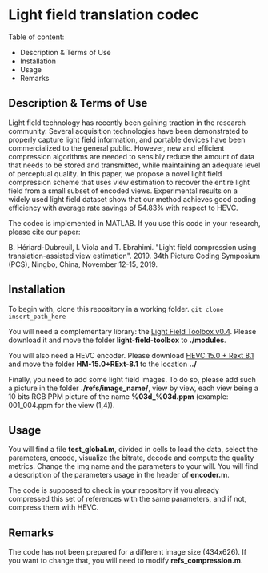 # Light field translation codec

Table of content:
- Description & Terms of Use
- Installation
- Usage
- Remarks

## Description & Terms of Use
Light field technology has recently been gaining traction in the research community. Several acquisition technologies have been demonstrated to properly capture light field information, and portable devices have been commercialized to the general public. However, new and efficient compression algorithms are needed to sensibly reduce the amount of data that needs to be stored and transmitted, while maintaining an adequate level of perceptual quality. 
In this paper, we propose a novel light field compression scheme that uses view estimation to recover the entire light field from a small subset of encoded views.
Experimental results on a widely used light field dataset show that our method achieves good coding efficiency with average rate savings of 54.83% with respect to HEVC.

The codec is implemented in MATLAB. If you use this code in your research, please cite our paper:

B. Hériard-Dubreuil, I. Viola and T. Ebrahimi. "Light field compression using translation-assisted view estimation". 2019. 34th Picture Coding Symposium (PCS), Ningbo, China, November 12-15, 2019. 

## Installation

To begin with, clone this repository in a working folder.
```git clone insert_path_here```

You will need a complementary library: the [Light Field Toolbox v0.4](https://ch.mathworks.com/matlabcentral/fileexchange/49683-light-field-toolbox-v0-4). Please download it and move the folder **light-field-toolbox** to **./modules**.

You will also need a HEVC encoder. Please download [HEVC 15.0 + Rext 8.1](https://hevc.hhi.fraunhofer.de/svn/svn_HEVCSoftware/tags/HM-15.0+RExt-8.1/) and move the folder **HM-15.0+RExt-8.1** to the location **../**

Finally, you need to add some light field images. To do so, please add such a picture in the folder **./refs/image_name/**, view by view, each view being a 10 bits RGB PPM picture of the name **%03d_%03d.ppm** (example: 001_004.ppm for the view (1,4)).

## Usage

You will find a file **test_global.m**, divided in cells to load the data, select the parameters, encode, visualize the bitrate, decode and compute the quality metrics. Change the img name and the parameters to your will. You will find a description of the parameters usage in the header of **encoder.m**.

The code is supposed to check in your repository if you already compressed this set of references with the same parameters, and if not, compress them with HEVC.

## Remarks

The code has not been prepared for a different image size (434x626). If you want to change that, you will need to modify **refs_compression.m**.
